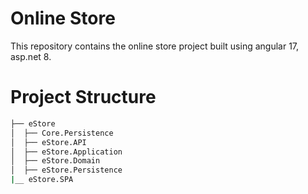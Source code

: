 # Online Store
 This repository contains the online store project built using angular 17, asp.net 8.

# Project Structure
```bash
├── eStore
│  ├── Core.Persistence
│  ├── eStore.API
│  ├── eStore.Application
│  ├── eStore.Domain
│  ├── eStore.Persistence
|__ eStore.SPA
```
